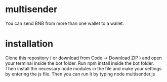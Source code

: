 # multisender
You can send BNB from more than one wallet to a wallet.
# installation 
Clone this repository ( or download from Code -> Download ZIP ) and open your terminal inside the bot folder. Run npm install inside the bot folder. Then install the necessary node modules in the file and make your settings by entering the js file. Then you can run it by typing node multisender.js
